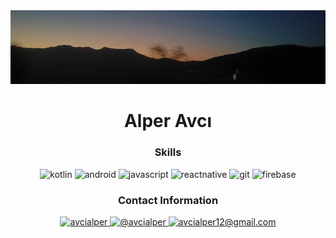 <img src="header.jpg">
<h1 align="center">Alper Avcı</h1>

<h3 align="center" >Skills</h3>

<p align="center">
  <img src="https://img.icons8.com/?size=100&id=ZoxjA0jZDdFZ&format=png&color=000000" alt="kotlin" width="60" height="60"/> 
  <img src="https://img.icons8.com/?size=100&id=17836&format=png&color=000000" alt="android"  width="60" height="60"/>
  <img src="https://img.icons8.com/?size=100&id=108784&format=png&color=000000" alt="javascript"  width="60" height="60"/> 
  <img src="https://img.icons8.com/?size=100&id=123603&format=png&color=000000" alt="reactnative" width="60" height="60"/> 
  <img src="https://img.icons8.com/?size=100&id=20906&format=png&color=000000" alt="git"  width="60" height="60"/> 
  <img src="https://img.icons8.com/?size=100&id=62452&format=png&color=000000" alt="firebase"  width="60" height="60"/>
</p>

<h3 align="center" >Contact Information</h3>
<p align="center">
  <a href="https://linkedin.com/in/avcialper">
    <img src="https://img.icons8.com/?size=100&id=13930&format=png&color=000000" alt="avcialper"  width="60" height="60"/>
  </a>
  <a href="https://medium.com/@avcialper">
    <img src="https://cdn.icon-icons.com/icons2/3041/PNG/512/medium_logo_icon_189223.png" alt="@avcialper"  width="60" height="60"/>
  </a>
  <a href="mailto:avcialper12@gmail.com">
    <img src="https://img.icons8.com/?size=100&id=qyRpAggnV0zH&format=png&color=000000" alt="avcialper12@gmail.com"  width="60" height="60"/>
  </a>
</p>
